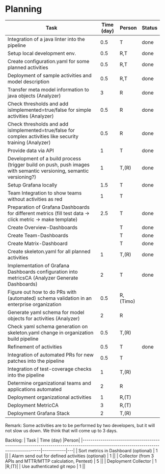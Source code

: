 # Planning

| Task                                                                                                              | Time (day) | Person   | Status        |
|-------------------------------------------------------------------------------------------------------------------|------------|----------|-------------|
| Integration of a java linter into the pipeline                                                                    | 0.5        | T        | done         |
| Setup local development env.                                                                                      | 0.5        | R,T      | done |
| Create configuration.yaml for some planned activities                                                             | 0.5        | R,T      |          done   |
| Deployment of sample activities and model description                                                             | 0.5        | R,T      |         done    |
| Transfer meta model information to java objects (Analyzer)                                                        | 3          | R        |      done       |
| Check thresholds and add isImplemented=true/false for simple activities (Analyzer)                                                      | 0.5        | R        |        done      |
| Check thresholds and add isImplemented=true/false for complex activities like security training (Analyzer)                                                      | 0.5        | R        |       done    |
| Provide data via API                                                                                                | 1          | T        | done            |
| Development of a build process (trigger build on push, push images with semantic versioning, semantic versioning?) | 1          | T,(R)    | done         |
| Setup Grafana locally                                                                                    | 1.5        | T        | done         |
| Team Integration to show teams without activities as red                                                                                    | 1        | T        |          |
| Preparation of Grafana Dashboards for different metrics (fill test data -> click metric -> make template)         | 2.5        | T        | done |
| Create Overview-Dashboards         |        | T        | done |
| Create Team-Dashboards         |        | T        |  done|
| Create Matrix-Dashboard         |        | T        |  done |
| Create skeleton.yaml for all planned activities                                                              | 1          | T,(R)    |         done    |
| Implementation of Grafana Dashboards configuration into metricsCA (Analyzer Generate Dashboards)                  | 2          | T        |        done     |
| Figure out how to do PRs with (automated) schema validation in an enterprise organization                         | 0.5        | R,(Timo) |             |
| Generate yaml schema for model objects for activities (Analyzer)                                                  | 2          | R        |             |
| Check yaml schema generation on skeleton.yaml change in organization build pipeline                          | 0.5        | T,(R)    |             |
| Refinement of activities                                                                                          | 0.5        | T        |     done        |
| Integration of automated PRs for new patches into the pipeline                                                    | 0.5        | T        |             |
| Integration of test-coverage checks into the pipeline                                                             | 1          | T,(R)    |             |
| Determine organizational teams and applications automated                                                         | 2          | R        |             |
| Deployment organizational activities                                                                              | 1          | R,(T)    |             |
| Deployment MetricCA                                                                                               | 3          | R,(T)    |             |
| Deployment Grafana Stack                                                                                          | 2          | T,(R)    |             |

Remark: Some activities are to be performed by two developers, but it will not slow us down. We think that will come up to 3 days.



Backlog:
| Task                                                                                                                                  | Time (day) |Person|
|---------------------------------------------------------------------------------------------------------------------------------------|------------|---|
| Sort metrics in Dashboard (optional)                                                                                                  | 1          ||
| Alarm send out for defined activities (optional)                                                                                      | 1          ||
| Collector (from 3 APIs and MTTR/MTTP calculation, Pentest)                                                                            | 5          ||
| Deployment Collector                                                                                                                  | 1          |R,(T)|
| Use authenticated git repo                                                                                                                  | 1          ||



